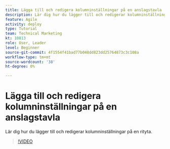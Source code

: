 ```yaml
---
title: Lägga till och redigera kolumninställningar på en anslagstavla
description: Lär dig hur du lägger till och redigerar kolumninställningar på en rityta.
feature: Agile
activity: deploy
type: Tutorial
team: Technical Marketing
kt: 10813
role: User, Leader
level: Beginner
source-git-commit: 4f1554f41bad77b048dd823dd25764873c3c108a
workflow-type: tm+mt
source-wordcount: '38'
ht-degree: 0%

---
```


# Lägga till och redigera kolumninställningar på en anslagstavla

Lär dig hur du lägger till och redigerar kolumninställningar på en rityta.

>[!VIDEO](https://video.tv.adobe.com/v/347332)
